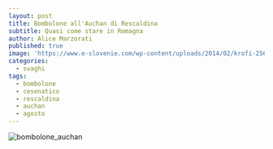 ```yaml
---
layout: post
title: Bombolone all'Auchan di Rescaldina
subtitle: Quasi come stare in Romagna
author: Alice Marzorati
published: true
image: 'https://www.e-slovenie.com/wp-content/uploads/2014/02/krofi-256x256.jpg'
categories:
  - svaghi
tags:
  - bombolone
  - cesenatico
  - rescaldina
  - auchan
  - agosto
---
```

![bombolone_auchan](https://farm5.staticflickr.com/4336/36836356952_2a927ff87b_h.jpg)
